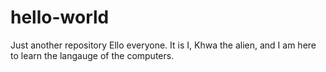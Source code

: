 # hello-world
Just another repository
Ello everyone.
It is I, Khwa the alien, and  I am here to learn the langauge of the computers.
